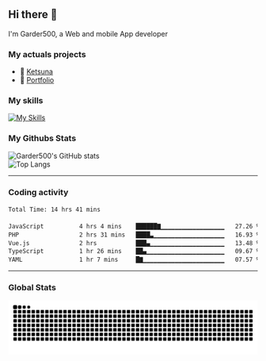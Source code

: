 ## Hi there 👋

I'm Garder500, a Web and mobile App developer

### My actuals projects 
- 🔭 [Ketsuna](https://ketsuna.com)
- 🌱 [Portfolio](https://jeremysoler.com)

### My skills

[![My Skills](https://skillicons.dev/icons?i=js,ts,html,bots,css,dotnet,rust,go,firebase,php,nodejs,nextjs,mysql,postgres,prisma,mongodb,vue,react,nuxtjs&perline=5)](https://skillicons.dev)

### My Githubs Stats

<!--- ![Garder 500 stats](https://github-readme-stats.vercel.app/api?username=garder500&show_icons=true&theme=Gradient) -->
![Garder500's GitHub stats](https://github-readme-stats.vercel.app/api?username=garder500&show_icons=true&theme=material-palenight&include_all_commits=true&custom_title=My%20Github%20Stats)
<br/>
![Top Langs](https://github-readme-stats.vercel.app/api/top-langs/?username=garder500&theme=material-palenight&layout=compact)

---
### Coding activity

<!--START_SECTION:waka-->

```txt
Total Time: 14 hrs 41 mins

JavaScript          4 hrs 4 mins    ██████▇▁▁▁▁▁▁▁▁▁▁▁▁▁▁▁▁▁▁   27.26 %
PHP                 2 hrs 31 mins   ████▃▁▁▁▁▁▁▁▁▁▁▁▁▁▁▁▁▁▁▁▁   16.93 %
Vue.js              2 hrs           ███▄▁▁▁▁▁▁▁▁▁▁▁▁▁▁▁▁▁▁▁▁▁   13.48 %
TypeScript          1 hr 26 mins    ██▄▁▁▁▁▁▁▁▁▁▁▁▁▁▁▁▁▁▁▁▁▁▁   09.67 %
YAML                1 hr 7 mins     █▇▁▁▁▁▁▁▁▁▁▁▁▁▁▁▁▁▁▁▁▁▁▁▁   07.57 %
```

<!--END_SECTION:waka-->

---

### Global Stats 

![Snake.svg](https://github.com/garder500/garder500/blob/output/github-contribution-grid-snake.svg)

